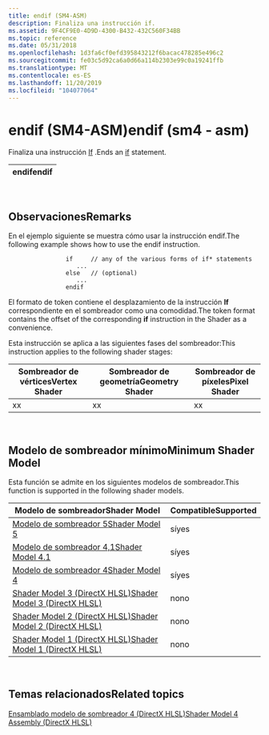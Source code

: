 ```yaml
---
title: endif (SM4-ASM)
description: Finaliza una instrucción if.
ms.assetid: 9F4CF9E0-4D9D-4300-B432-432C560F34BB
ms.topic: reference
ms.date: 05/31/2018
ms.openlocfilehash: 1d3fa6cf0efd395843212f6bacac478285e496c2
ms.sourcegitcommit: fe03c5d92ca6a0d66a114b2303e99c0a19241ffb
ms.translationtype: MT
ms.contentlocale: es-ES
ms.lasthandoff: 11/20/2019
ms.locfileid: "104077064"
---
```

# <a name="endif-sm4---asm"></a><span data-ttu-id="ac735-103">endif (SM4-ASM)</span><span class="sxs-lookup"><span data-stu-id="ac735-103">endif (sm4 - asm)</span></span>

<span data-ttu-id="ac735-104">Finaliza una instrucción [If](if--sm4---asm-.md) .</span><span class="sxs-lookup"><span data-stu-id="ac735-104">Ends an [if](if--sm4---asm-.md) statement.</span></span>



| <span data-ttu-id="ac735-105">endif</span><span class="sxs-lookup"><span data-stu-id="ac735-105">endif</span></span> |
|-------|



 

## <a name="remarks"></a><span data-ttu-id="ac735-106">Observaciones</span><span class="sxs-lookup"><span data-stu-id="ac735-106">Remarks</span></span>

<span data-ttu-id="ac735-107">En el ejemplo siguiente se muestra cómo usar la instrucción endif.</span><span class="sxs-lookup"><span data-stu-id="ac735-107">The following example shows how to use the endif instruction.</span></span>

``` syntax
                if     // any of the various forms of if* statements
                   ...
                else   // (optional)
                   ...
                endif
```

<span data-ttu-id="ac735-108">El formato de token contiene el desplazamiento de la instrucción **If** correspondiente en el sombreador como una comodidad.</span><span class="sxs-lookup"><span data-stu-id="ac735-108">The token format contains the offset of the corresponding **if** instruction in the Shader as a convenience.</span></span>

<span data-ttu-id="ac735-109">Esta instrucción se aplica a las siguientes fases del sombreador:</span><span class="sxs-lookup"><span data-stu-id="ac735-109">This instruction applies to the following shader stages:</span></span>



| <span data-ttu-id="ac735-110">Sombreador de vértices</span><span class="sxs-lookup"><span data-stu-id="ac735-110">Vertex Shader</span></span> | <span data-ttu-id="ac735-111">Sombreador de geometría</span><span class="sxs-lookup"><span data-stu-id="ac735-111">Geometry Shader</span></span> | <span data-ttu-id="ac735-112">Sombreador de píxeles</span><span class="sxs-lookup"><span data-stu-id="ac735-112">Pixel Shader</span></span> |
|---------------|-----------------|--------------|
| <span data-ttu-id="ac735-113">x</span><span class="sxs-lookup"><span data-stu-id="ac735-113">x</span></span>             | <span data-ttu-id="ac735-114">x</span><span class="sxs-lookup"><span data-stu-id="ac735-114">x</span></span>               | <span data-ttu-id="ac735-115">x</span><span class="sxs-lookup"><span data-stu-id="ac735-115">x</span></span>            |



 

## <a name="minimum-shader-model"></a><span data-ttu-id="ac735-116">Modelo de sombreador mínimo</span><span class="sxs-lookup"><span data-stu-id="ac735-116">Minimum Shader Model</span></span>

<span data-ttu-id="ac735-117">Esta función se admite en los siguientes modelos de sombreador.</span><span class="sxs-lookup"><span data-stu-id="ac735-117">This function is supported in the following shader models.</span></span>



| <span data-ttu-id="ac735-118">Modelo de sombreador</span><span class="sxs-lookup"><span data-stu-id="ac735-118">Shader Model</span></span>                                              | <span data-ttu-id="ac735-119">Compatible</span><span class="sxs-lookup"><span data-stu-id="ac735-119">Supported</span></span> |
|-----------------------------------------------------------|-----------|
| [<span data-ttu-id="ac735-120">Modelo de sombreador 5</span><span class="sxs-lookup"><span data-stu-id="ac735-120">Shader Model 5</span></span>](d3d11-graphics-reference-sm5.md)        | <span data-ttu-id="ac735-121">sí</span><span class="sxs-lookup"><span data-stu-id="ac735-121">yes</span></span>       |
| [<span data-ttu-id="ac735-122">Modelo de sombreador 4,1</span><span class="sxs-lookup"><span data-stu-id="ac735-122">Shader Model 4.1</span></span>](dx-graphics-hlsl-sm4.md)              | <span data-ttu-id="ac735-123">sí</span><span class="sxs-lookup"><span data-stu-id="ac735-123">yes</span></span>       |
| [<span data-ttu-id="ac735-124">Modelo de sombreador 4</span><span class="sxs-lookup"><span data-stu-id="ac735-124">Shader Model 4</span></span>](dx-graphics-hlsl-sm4.md)                | <span data-ttu-id="ac735-125">sí</span><span class="sxs-lookup"><span data-stu-id="ac735-125">yes</span></span>       |
| [<span data-ttu-id="ac735-126">Shader Model 3 (DirectX HLSL)</span><span class="sxs-lookup"><span data-stu-id="ac735-126">Shader Model 3 (DirectX HLSL)</span></span>](dx-graphics-hlsl-sm3.md) | <span data-ttu-id="ac735-127">no</span><span class="sxs-lookup"><span data-stu-id="ac735-127">no</span></span>        |
| [<span data-ttu-id="ac735-128">Shader Model 2 (DirectX HLSL)</span><span class="sxs-lookup"><span data-stu-id="ac735-128">Shader Model 2 (DirectX HLSL)</span></span>](dx-graphics-hlsl-sm2.md) | <span data-ttu-id="ac735-129">no</span><span class="sxs-lookup"><span data-stu-id="ac735-129">no</span></span>        |
| [<span data-ttu-id="ac735-130">Shader Model 1 (DirectX HLSL)</span><span class="sxs-lookup"><span data-stu-id="ac735-130">Shader Model 1 (DirectX HLSL)</span></span>](dx-graphics-hlsl-sm1.md) | <span data-ttu-id="ac735-131">no</span><span class="sxs-lookup"><span data-stu-id="ac735-131">no</span></span>        |



 

## <a name="related-topics"></a><span data-ttu-id="ac735-132">Temas relacionados</span><span class="sxs-lookup"><span data-stu-id="ac735-132">Related topics</span></span>

<dl> <dt>

[<span data-ttu-id="ac735-133">Ensamblado modelo de sombreador 4 (DirectX HLSL)</span><span class="sxs-lookup"><span data-stu-id="ac735-133">Shader Model 4 Assembly (DirectX HLSL)</span></span>](dx-graphics-hlsl-sm4-asm.md)
</dt> </dl>

 

 




